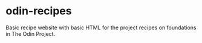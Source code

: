 # odin-recipes
Basic recipe website with basic HTML for the project recipes on foundations in The Odin Project.